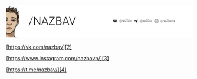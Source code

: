[![Contact](https://github.com/nazbav/NAZBAV/blob/main/header.png?raw=true "Contact")][1]


[https://vk.com/nazbav][2]

[https://www.instagram.com/nazbavn/][3]

[https://t.me/nazbav/][4]

[1]: contact.md
[2]: https://vk.com/nazbav
[3]: https://www.instagram.com/nazbavn/
[4]: https://t.me/nazbav/
